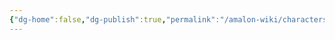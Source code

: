 ```yaml
---
{"dg-home":false,"dg-publish":true,"permalink":"/amalon-wiki/characters/minor-characters/lam-ter/","dgPassFrontmatter":true,"noteIcon":""}
---
```


